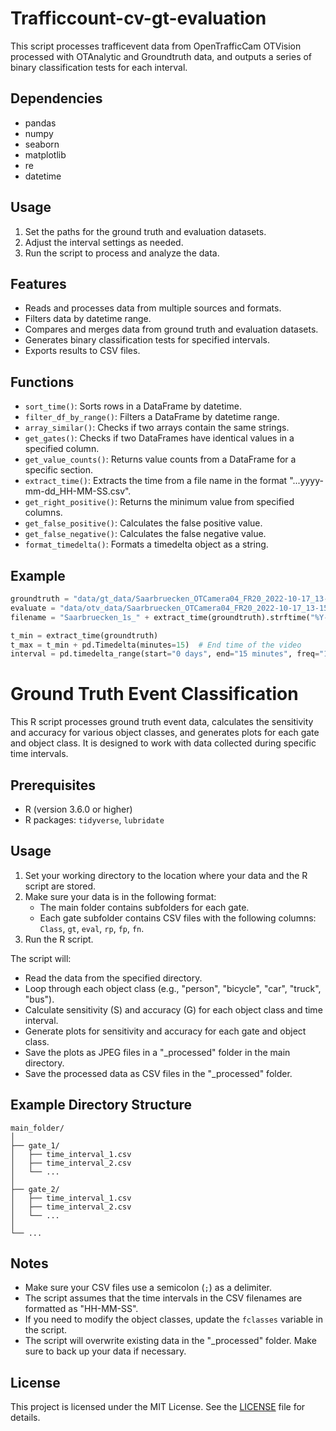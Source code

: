# Trafficcount-cv-gt-evaluation


This script processes trafficevent data from OpenTrafficCam OTVision processed with OTAnalytic and Groundtruth data, and outputs a series of binary classification tests for each interval.

## Dependencies

- pandas
- numpy
- seaborn
- matplotlib
- re
- datetime

## Usage

1. Set the paths for the ground truth and evaluation datasets.
2. Adjust the interval settings as needed.
3. Run the script to process and analyze the data.

## Features

- Reads and processes data from multiple sources and formats.
- Filters data by datetime range.
- Compares and merges data from ground truth and evaluation datasets.
- Generates binary classification tests for specified intervals.
- Exports results to CSV files.

## Functions

- `sort_time()`: Sorts rows in a DataFrame by datetime.
- `filter_df_by_range()`: Filters a DataFrame by datetime range.
- `array_similar()`: Checks if two arrays contain the same strings.
- `get_gates()`: Checks if two DataFrames have identical values in a specified column.
- `get_value_counts()`: Returns value counts from a DataFrame for a specific section.
- `extract_time()`: Extracts the time from a file name in the format "...yyyy-mm-dd_HH-MM-SS.csv".
- `get_right_positive()`: Returns the minimum value from specified columns.
- `get_false_positive()`: Calculates the false positive value.
- `get_false_negative()`: Calculates the false negative value.
- `format_timedelta()`: Formats a timedelta object as a string.

## Example

```python
groundtruth = "data/gt_data/Saarbruecken_OTCamera04_FR20_2022-10-17_13-15-00.csv"
evaluate = "data/otv_data/Saarbruecken_OTCamera04_FR20_2022-10-17_13-15-00_events.csv"
filename = "Saarbruecken_1s_" + extract_time(groundtruth).strftime("%Y-%m-%d_%H-%M-%S")

t_min = extract_time(groundtruth)
t_max = t_min + pd.Timedelta(minutes=15)  # End time of the video
interval = pd.timedelta_range(start="0 days", end="15 minutes", freq="1 s")  # Interval
```


# Ground Truth Event Classification

This R script processes ground truth event data, calculates the sensitivity and accuracy for various object classes, and generates plots for each gate and object class. It is designed to work with data collected during specific time intervals.

## Prerequisites

- R (version 3.6.0 or higher)
- R packages: `tidyverse`, `lubridate`

## Usage

1. Set your working directory to the location where your data and the R script are stored.
2. Make sure your data is in the following format:
   - The main folder contains subfolders for each gate.
   - Each gate subfolder contains CSV files with the following columns: `Class`, `gt`, `eval`, `rp`, `fp`, `fn`.
3. Run the R script.

The script will:

- Read the data from the specified directory.
- Loop through each object class (e.g., "person", "bicycle", "car", "truck", "bus").
- Calculate sensitivity (S) and accuracy (G) for each object class and time interval.
- Generate plots for sensitivity and accuracy for each gate and object class.
- Save the plots as JPEG files in a "_processed" folder in the main directory.
- Save the processed data as CSV files in the "_processed" folder.

## Example Directory Structure
```plaintext
main_folder/
│
├── gate_1/
│   ├── time_interval_1.csv
│   ├── time_interval_2.csv
│   └── ...
│
├── gate_2/
│   ├── time_interval_1.csv
│   ├── time_interval_2.csv
│   └── ...
│
└── ...
```


## Notes

- Make sure your CSV files use a semicolon (`;`) as a delimiter.
- The script assumes that the time intervals in the CSV filenames are formatted as "HH-MM-SS".
- If you need to modify the object classes, update the `fclasses` variable in the script.
- The script will overwrite existing data in the "_processed" folder. Make sure to back up your data if necessary.

## License

This project is licensed under the MIT License. See the [LICENSE](LICENSE) file for details.
